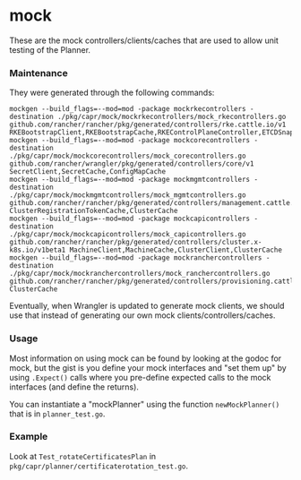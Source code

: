 # mock

These are the mock controllers/clients/caches that are used to allow unit testing of the Planner.

### Maintenance

They were generated through the following commands:

```
mockgen --build_flags=--mod=mod -package mockrkecontrollers -destination ./pkg/capr/mock/mockrkecontrollers/mock_rkecontrollers.go github.com/rancher/rancher/pkg/generated/controllers/rke.cattle.io/v1 RKEBootstrapClient,RKEBootstrapCache,RKEControlPlaneController,ETCDSnapshotCache
mockgen --build_flags=--mod=mod -package mockcorecontrollers -destination ./pkg/capr/mock/mockcorecontrollers/mock_corecontrollers.go github.com/rancher/wrangler/pkg/generated/controllers/core/v1 SecretClient,SecretCache,ConfigMapCache
mockgen --build_flags=--mod=mod -package mockmgmtcontrollers -destination ./pkg/capr/mock/mockmgmtcontrollers/mock_mgmtcontrollers.go github.com/rancher/rancher/pkg/generated/controllers/management.cattle.io/v3 ClusterRegistrationTokenCache,ClusterCache
mockgen --build_flags=--mod=mod -package mockcapicontrollers -destination ./pkg/capr/mock/mockcapicontrollers/mock_capicontrollers.go github.com/rancher/rancher/pkg/generated/controllers/cluster.x-k8s.io/v1beta1 MachineClient,MachineCache,ClusterClient,ClusterCache
mockgen --build_flags=--mod=mod -package mockranchercontrollers -destination ./pkg/capr/mock/mockranchercontrollers/mock_ranchercontrollers.go github.com/rancher/rancher/pkg/generated/controllers/provisioning.cattle.io/v1 ClusterCache
```

Eventually, when Wrangler is updated to generate mock clients, we should use that instead of generating our own mock clients/controllers/caches.

### Usage

Most information on using mock can be found by looking at the godoc for mock, but the gist is you define your mock interfaces and "set them up" by using `.Expect()` calls where you pre-define expected calls to the mock interfaces (and define the returns). 

You can instantiate a "mockPlanner" using the function `newMockPlanner()` that is in `planner_test.go`.

### Example

Look at `Test_rotateCertificatesPlan` in `pkg/capr/planner/certificaterotation_test.go`. 